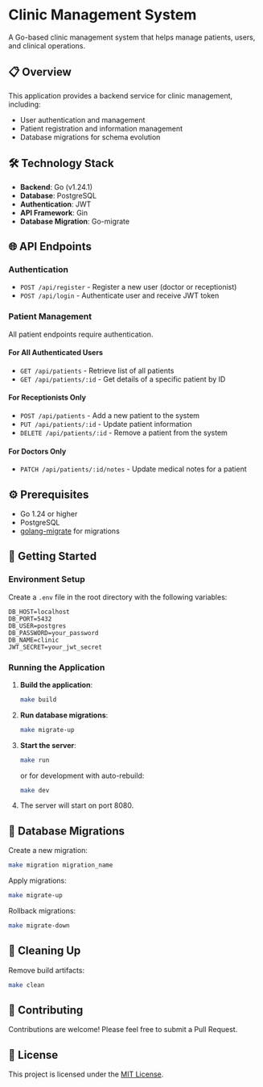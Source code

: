# Clinic Management System

A Go-based clinic management system that helps manage patients, users, and clinical operations.

## 📋 Overview

This application provides a backend service for clinic management, including:
- User authentication and management
- Patient registration and information management
- Database migrations for schema evolution

## 🛠️ Technology Stack

- **Backend**: Go (v1.24.1)
- **Database**: PostgreSQL
- **Authentication**: JWT
- **API Framework**: Gin
- **Database Migration**: Go-migrate

## 🌐 API Endpoints

### Authentication
- `POST /api/register` - Register a new user (doctor or receptionist)
- `POST /api/login` - Authenticate user and receive JWT token

### Patient Management
All patient endpoints require authentication.

#### For All Authenticated Users
- `GET /api/patients` - Retrieve list of all patients
- `GET /api/patients/:id` - Get details of a specific patient by ID

#### For Receptionists Only
- `POST /api/patients` - Add a new patient to the system
- `PUT /api/patients/:id` - Update patient information
- `DELETE /api/patients/:id` - Remove a patient from the system

#### For Doctors Only
- `PATCH /api/patients/:id/notes` - Update medical notes for a patient

## ⚙️ Prerequisites

- Go 1.24 or higher
- PostgreSQL
- [golang-migrate](https://github.com/golang-migrate/migrate) for migrations

## 🚀 Getting Started

### Environment Setup

Create a `.env` file in the root directory with the following variables:

```
DB_HOST=localhost
DB_PORT=5432
DB_USER=postgres
DB_PASSWORD=your_password
DB_NAME=clinic
JWT_SECRET=your_jwt_secret
```

### Running the Application

1. **Build the application**:
   ```bash
   make build
   ```

2. **Run database migrations**:
   ```bash
   make migrate-up
   ```

3. **Start the server**:
   ```bash
   make run
   ```
   or for development with auto-rebuild:
   ```bash
   make dev
   ```

4. The server will start on port 8080.

## 🔄 Database Migrations

Create a new migration:
```bash
make migration migration_name
```

Apply migrations:
```bash
make migrate-up
```

Rollback migrations:
```bash
make migrate-down
```

## 🧹 Cleaning Up

Remove build artifacts:
```bash
make clean
```

## 🤝 Contributing

Contributions are welcome! Please feel free to submit a Pull Request.

## 📄 License

This project is licensed under the [MIT License](LICENSE).
